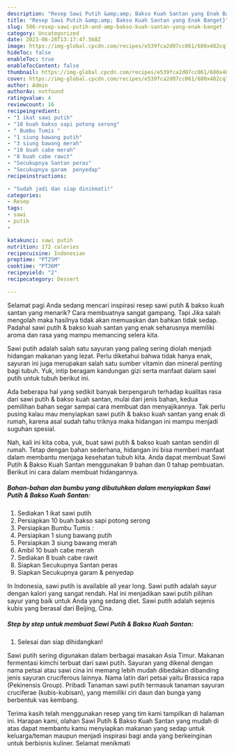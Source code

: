 ```yaml
---
description: "Resep Sawi Putih &amp;amp; Bakso Kuah Santan yang Enak Banget}"
title: "Resep Sawi Putih &amp;amp; Bakso Kuah Santan yang Enak Banget}"
slug: 506-resep-sawi-putih-and-amp-bakso-kuah-santan-yang-enak-banget
category: Uncategorized
date: 2023-06-28T13:17:47.568Z
image: https://img-global.cpcdn.com/recipes/e539fca2d07cc061/680x482cq70/sawi-putih-bakso-kuah-santan-foto-resep-utama.jpg
hideToc: false
enableToc: true
enableTocContent: false
thumbnail: https://img-global.cpcdn.com/recipes/e539fca2d07cc061/680x482cq70/sawi-putih-bakso-kuah-santan-foto-resep-utama.jpg
cover: https://img-global.cpcdn.com/recipes/e539fca2d07cc061/680x482cq70/sawi-putih-bakso-kuah-santan-foto-resep-utama.jpg
author: Admin
authorAv: notfound
ratingvalue: 4
reviewcount: 16
recipeingredient:
- "1 ikat sawi putih"
- "10 buah bakso sapi potong serong"
- " Bumbu Tumis "
- "1 siung bawang putih"
- "3 siung bawang merah"
- "10 buah cabe merah"
- "8 buah cabe rawit"
- "Secukupnya Santan peras"
- "Secukupnya garam  penyedap"
recipeinstructions:

- "Sudah jadi dan siap dinikmati!"
categories:
- Resep
tags:
- sawi
- putih
- 

katakunci: sawi putih  
nutrition: 172 calories
recipecuisine: Indonesian
preptime: "PT25M"
cooktime: "PT36M"
recipeyield: "2"
recipecategory: Dessert

---
```



Selamat pagi Anda sedang mencari inspirasi resep sawi putih &amp; bakso kuah santan yang menarik? Cara membuatnya sangat gampang. Tapi Jika salah mengolah maka hasilnya tidak akan memuaskan dan bahkan tidak sedap. Padahal sawi putih &amp; bakso kuah santan yang enak seharusnya memiliki aroma dan rasa yang mampu memancing selera kita.


Sawi putih adalah salah satu sayuran yang paling sering diolah menjadi hidangan makanan yang lezat. Perlu diketahui bahwa tidak hanya enak, sayuran ini juga merupakan salah satu sumber vitamin dan mineral penting bagi tubuh. Yuk, intip beragam kandungan gizi serta manfaat dalam sawi putih untuk tubuh berikut ini.

Ada beberapa hal yang sedikit banyak berpengaruh terhadap kualitas rasa dari sawi putih &amp; bakso kuah santan, mulai dari jenis bahan, kedua pemilihan bahan segar sampai cara membuat dan menyajikannya. Tak perlu pusing kalau mau menyiapkan sawi putih &amp; bakso kuah santan yang enak di rumah, karena asal sudah tahu triknya maka hidangan ini mampu menjadi suguhan spesial.


Nah, kali ini kita coba, yuk, buat sawi putih &amp; bakso kuah santan sendiri di rumah. Tetap dengan bahan sederhana, hidangan ini bisa memberi manfaat dalam membantu menjaga kesehatan tubuh kita. Anda dapat membuat Sawi Putih &amp; Bakso Kuah Santan menggunakan 9 bahan dan 0 tahap pembuatan. Berikut ini cara dalam membuat hidangannya.

<!--inarticleads1-->

##### Bahan-bahan dan bumbu yang dibutuhkan dalam menyiapkan Sawi Putih &amp; Bakso Kuah Santan:

1. Sediakan 1 ikat sawi putih
1. Persiapkan 10 buah bakso sapi potong serong
1. Persiapkan  Bumbu Tumis :
1. Persiapkan 1 siung bawang putih
1. Persiapkan 3 siung bawang merah
1. Ambil 10 buah cabe merah
1. Sediakan 8 buah cabe rawit
1. Siapkan Secukupnya Santan peras
1. Siapkan Secukupnya garam &amp; penyedap


In Indonesia, sawi putih is available all year long. Sawi putih adalah sayur dengan kalori yang sangat rendah. Hal ini menjadikan sawi putih pilihan sayur yang baik untuk Anda yang sedang diet. Sawi putih adalah sejenis kubis yang berasal dari Beijing, Cina. 

<!--inarticleads2-->

##### Step by step untuk membuat Sawi Putih &amp; Bakso Kuah Santan:


1. Selesai dan siap dihidangkan!

Sawi putih sering digunakan dalam berbagai masakan Asia Timur. Makanan fermentasi kimchi terbuat dari sawi putih. Sayuran yang dikenal dengan nama petsai atau sawi cina ini memang lebih mudah dibedakan dibanding jenis sayuran cruciferous lainnya. Nama latin dari petsai yaitu Brassica rapa (Pekinensis Group). Pribadi Tanaman sawi putih termasuk tanaman sayuran cruciferae (kubis-kubisan), yang memiliki ciri daun dan bunga yang berbentuk vas kembang. 

Terima kasih telah menggunakan resep yang tim kami tampilkan di halaman ini. Harapan kami, olahan Sawi Putih &amp; Bakso Kuah Santan yang mudah di atas dapat membantu kamu menyiapkan makanan yang sedap untuk keluarga/teman maupun menjadi inspirasi bagi anda yang berkeinginan untuk berbisnis kuliner. Selamat menikmati
